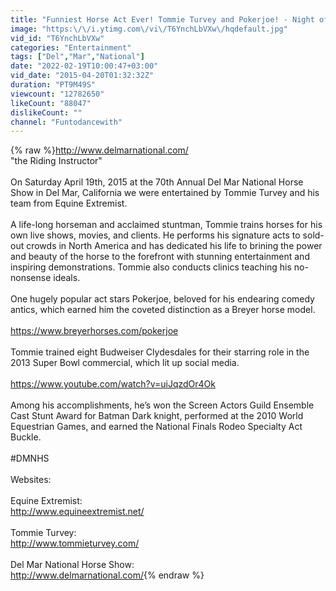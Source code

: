 ```yaml
---
title: "Funniest Horse Act Ever! Tommie Turvey and Pokerjoe! - Night of the Horse 2015 - #DMNHS"
image: "https:\/\/i.ytimg.com\/vi\/T6YnchLbVXw\/hqdefault.jpg"
vid_id: "T6YnchLbVXw"
categories: "Entertainment"
tags: ["Del","Mar","National"]
date: "2022-02-19T10:00:47+03:00"
vid_date: "2015-04-20T01:32:32Z"
duration: "PT9M49S"
viewcount: "12782650"
likeCount: "88047"
dislikeCount: ""
channel: "Funtodancewith"
---
```

{% raw %}<a rel="nofollow" target="blank" href="http://www.delmarnational.com/">http://www.delmarnational.com/</a><br />&quot;the Riding Instructor&quot;<br /><br />On Saturday April 19th, 2015 at the 70th Annual Del Mar National Horse Show in Del Mar, California we were entertained by Tommie Turvey and his team from Equine Extremist.   <br /><br />A life-long horseman and acclaimed stuntman, Tommie trains horses for his own live shows, movies, and clients.  He performs his signature acts to sold-out crowds in North America and has dedicated his life to brining the power and beauty of the horse to the forefront with stunning entertainment and inspiring demonstrations.  Tommie also conducts clinics teaching his no-nonsense ideals.  <br /><br />One hugely popular act stars Pokerjoe, beloved for his endearing comedy antics, which earned him the coveted distinction as a Breyer horse model.  <br /><br /><a rel="nofollow" target="blank" href="https://www.breyerhorses.com/pokerjoe">https://www.breyerhorses.com/pokerjoe</a><br /><br />Tommie trained eight Budweiser Clydesdales for their starring role in the 2013 Super Bowl commercial, which lit up social media.  <br /><br /><a rel="nofollow" target="blank" href="https://www.youtube.com/watch?v=uiJqzdOr4Ok">https://www.youtube.com/watch?v=uiJqzdOr4Ok</a><br /><br />Among his accomplishments, he’s won the Screen Actors Guild Ensemble Cast Stunt Award for Batman Dark knight, performed at the 2010 World Equestrian Games,  and earned the National Finals Rodeo Specialty Act Buckle.  <br /> <br />#DMNHS<br /><br />Websites:<br /><br />Equine Extremist:<br /><a rel="nofollow" target="blank" href="http://www.equineextremist.net/">http://www.equineextremist.net/</a><br /><br />Tommie Turvey:<br /><a rel="nofollow" target="blank" href="http://www.tommieturvey.com/">http://www.tommieturvey.com/</a><br /><br />Del Mar National Horse Show:<br /><a rel="nofollow" target="blank" href="http://www.delmarnational.com/">http://www.delmarnational.com/</a>{% endraw %}
